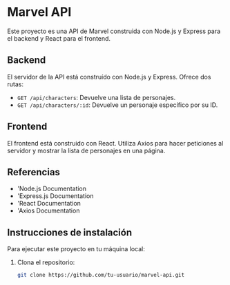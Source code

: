 # Marvel API

Este proyecto es una API de Marvel construida con Node.js y Express para el backend y React para el frontend.

## Backend

El servidor de la API está construído con Node.js y Express. Ofrece dos rutas:
- `GET /api/characters`: Devuelve una lista de personajes.
- `GET /api/characters/:id`: Devuelve un personaje específico por su ID.

## Frontend

El frontend está construido con React. Utiliza Axios para hacer peticiones al servidor y mostrar la lista de personajes en una página.

## Referencias
- 'Node.js Documentation
- 'Express.js Documentation
- 'React Documentation
- 'Axios Documentation

## Instrucciones de instalación

Para ejecutar este proyecto en tu máquina local:

1. Clona el repositorio:
   ```bash
   git clone https://github.com/tu-usuario/marvel-api.git

